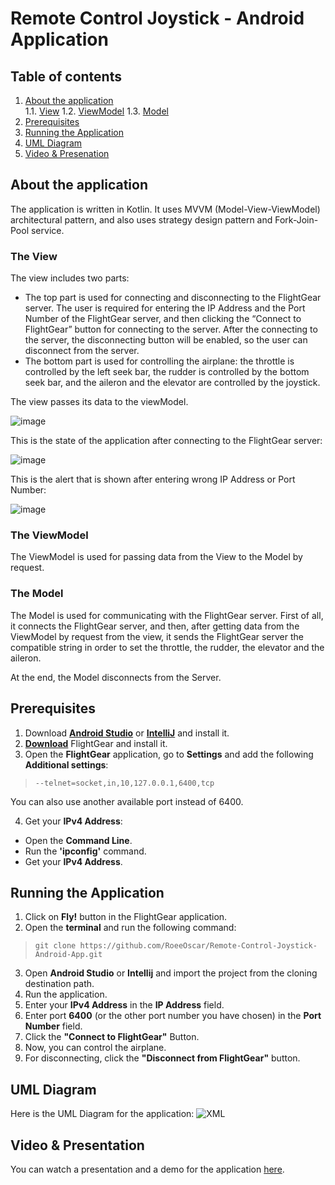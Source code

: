 # Remote Control Joystick - Android Application

## Table of contents
1. [About the application](#about)  
1.1. [View](#view)
1.2. [ViewModel](#viewmodel)
1.3. [Model](#model)
2. [Prerequisites](#prerequisites)
3. [Running the Application](#running)
4. [UML Diagram](#uml)
5. [Video & Presenation](#video)
<a name="about"></a>
## About the application
The application is written in Kotlin. It uses MVVM (Model-View-ViewModel) architectural pattern, and also uses strategy design pattern and Fork-Join-Pool service.

<a name="view"></a>
### The View
The view includes two parts:
* The top part is used for connecting and disconnecting to the FlightGear server. The user is required for entering the IP Address and the Port 	Number of the FlightGear server, and then clicking the 	“Connect to FlightGear” button for connecting to the server. After the connecting to the server, the disconnecting button will 	be enabled, so the user can disconnect from the server.
* The bottom part is used for controlling the airplane: the throttle is controlled by the left seek bar, the rudder is controlled by the bottom seek bar, and the aileron and the elevator are controlled by the joystick.

The view passes its data to the viewModel.

![image](https://user-images.githubusercontent.com/81086558/123554045-f15e2300-d786-11eb-8e37-b93c26d178d3.png)

This is the state of the application after connecting to the FlightGear server:

![image](https://user-images.githubusercontent.com/81086558/123558217-ba473c00-d79d-11eb-9fc3-a1bfabb8b25f.png)

This is the alert that is shown after entering wrong IP Address or Port Number:

![image](https://user-images.githubusercontent.com/81086558/123558222-c3380d80-d79d-11eb-8288-42388ec97cef.png)

<a name="viewmodel"></a>
### The ViewModel
The ViewModel is used for passing data from the View to the Model by request.

<a name="model"></a>
### The Model
The Model is used for communicating with the FlightGear server. First of all, it connects the FlightGear server, and then, after getting data from the ViewModel by request from the view, it sends the FlightGear server the compatible string in order to set the throttle, the rudder, the elevator and the aileron.


At the end, the Model disconnects from the Server.


<a name="prerequisites"></a>
## Prerequisites
1. Download **[Android Studio](https://developer.android.com/studio)** or **[IntelliJ](https://www.jetbrains.com/idea/download/)** and install it.
2. **[Download](https://www.flightgear.org/download/)** FlightGear and install it.
3. Open the **FlightGear** application, go to **Settings** and add the following **Additional settings**:
>```--telnet=socket,in,10,127.0.0.1,6400,tcp```

You can also use another available port instead of 6400.

4. Get your **IPv4 Address**:

* Open the **Command Line**.
* Run the **'ipconfig'** command.
* Get your **IPv4 Address**.

<a name="running"></a>
## Running the Application
1. Click on **Fly!** button in the FlightGear application.
2. Open the **terminal** and run the following command:
>```git clone https://github.com/RoeeOscar/Remote-Control-Joystick-Android-App.git```
3.  Open **Android Studio** or **Intellij** and import the project from the cloning destination path.
4. Run the application.
5. Enter your **IPv4 Address** in the **IP Address** field.
6. Enter port **6400** (or the other port number you have chosen) in the **Port Number** field.
7. Click the **"Connect to FlightGear"** Button.
8. Now, you can control the airplane.
9. For disconnecting, click the **"Disconnect from FlightGear"** button.

<a name="uml"></a>
## UML Diagram
Here is the UML Diagram for the application:
![XML](https://user-images.githubusercontent.com/81086558/123558482-27a79c80-d79f-11eb-8b26-a28f4024af4a.png)


<a name="video"></a>
## Video & Presentation
You can watch a presentation and a demo for the application [here](https://www.youtube.com/watch?v=Cl4oZMBwgh0).
